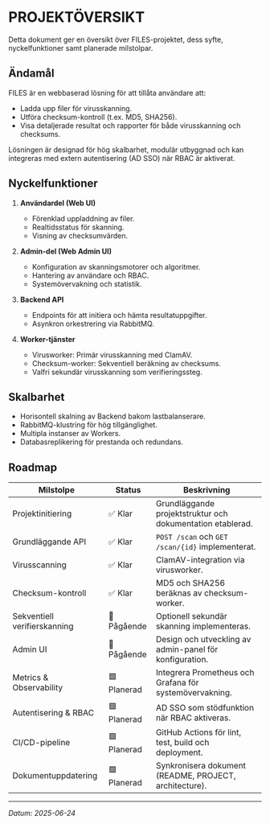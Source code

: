 # PROJEKTÖVERSIKT

Detta dokument ger en översikt över FILES-projektet, dess syfte, nyckelfunktioner samt planerade milstolpar.

## Ändamål

FILES är en webbaserad lösning för att tillåta användare att:

* Ladda upp filer för virusskanning.
* Utföra checksum-kontroll (t.ex. MD5, SHA256).
* Visa detaljerade resultat och rapporter för både virusskanning och checksums.

Lösningen är designad för hög skalbarhet, modulär utbyggnad och kan integreras med extern autentisering (AD SSO) när RBAC är aktiverat.

## Nyckelfunktioner

1. **Användardel (Web UI)**

   * Förenklad uppladdning av filer.
   * Realtidsstatus för skanning.
   * Visning av checksumvärden.
2. **Admin-del (Web Admin UI)**

   * Konfiguration av skanningsmotorer och algoritmer.
   * Hantering av användare och RBAC.
   * Systemövervakning och statistik.
3. **Backend API**

   * Endpoints för att initiera och hämta resultatuppgifter.
   * Asynkron orkestrering via RabbitMQ.
4. **Worker-tjänster**

   * Virusworker: Primär virusskanning med ClamAV.
   * Checksum-worker: Sekventiell beräkning av checksums.
   * Valfri sekundär virusskanning som verifieringssteg.

## Skalbarhet

* Horisontell skalning av Backend bakom lastbalanserare.
* RabbitMQ-klustring för hög tillgänglighet.
* Multipla instanser av Workers.
* Databasreplikering för prestanda och redundans.

## Roadmap

| Milstolpe                    | Status      | Beskrivning                                                |
| ---------------------------- | ----------- | ---------------------------------------------------------- |
| Projektinitiering            | ✅ Klar      | Grundläggande projektstruktur och dokumentation etablerad. |
| Grundläggande API            | ✅ Klar      | `POST /scan` och `GET /scan/{id}` implementerat.           |
| Virusscanning                | ✅ Klar      | ClamAV-integration via virusworker.                        |
| Checksum-kontroll            | ✅ Klar      | MD5 och SHA256 beräknas av checksum-worker.                |
| Sekventiell verifierskanning | 🚧 Pågående | Optionell sekundär skanning implementeras.                 |
| Admin UI                     | 🚧 Pågående | Design och utveckling av admin-panel för konfiguration.    |
| Metrics & Observability      | 🟩 Planerad | Integrera Prometheus och Grafana för systemövervakning.    |
| Autentisering & RBAC         | 🟩 Planerad | AD SSO som stödfunktion när RBAC aktiveras.                |
| CI/CD-pipeline               | 🟩 Planerad | GitHub Actions för lint, test, build och deployment.       |
| Dokumentuppdatering          | 🟩 Planerad | Synkronisera dokument (README, PROJECT, architecture).     |

---

*Datum: 2025-06-24*
